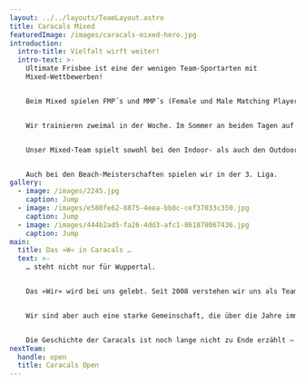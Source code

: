 ```yaml
---
layout: ../../layouts/TeamLayout.astro
title: Caracals Mixed
featuredImage: /images/caracals-mixed-hero.jpg
introduction:
  intro-title: Vielfalt wirft weiter!
  intro-text: >-
    Ultimate Frisbee ist eine der wenigen Team-Sportarten mit
    Mixed-Wettbewerben!


    Beim Mixed spielen FMP´s und MMP´s (Female und Male Matching Players) in ausgeglichenem Verhältnis zusammen.


    Wir trainieren zweimal in der Woche. Im Sommer an beiden Tagen auf dem Rasen. Im Winter auch an einem Termin in der Halle. Das Training findet zusammen mit dem Open- und Flinta-Team statt.\


    Unser Mixed-Team spielt sowohl bei den Indoor- als auch den Outdoor-Meisterschaften in der 3. Liga.


    Auch bei den Beach-Meisterschaften spielen wir in der 3. Liga.
gallery:
  - image: /images/2245.jpg
    caption: Jump
  - image: /images/e580fe62-8875-4eea-bb8c-cef37033c350.jpg
    caption: Jump
  - image: /images/444b2ad5-fa26-4dd3-afc1-861878067436.jpg
    caption: Jump
main:
  title: Das »W« in Caracals …
  text: >-
    … steht nicht nur für Wuppertal.


    Das »Wir« wird bei uns gelebt. Seit 2008 verstehen wir uns als Team, das jede Herausforderung annimmt und mit großem Anspruch und viel Herz spielt.


    Wir sind aber auch eine starke Gemeinschaft, die über die Jahre immer größer geworden ist. Die Vielfalt der Menschen, die unter der Flagge der Caracals zusammenkommt ist wunderbar vielfältig und offen. Hier sind echte Freundschaften entstanden, es wurden Ehen geschlossen, und auch einige Kinder sind aus dieser Verbindungen hervorgegangen.


    Die Geschichte der Caracals ist noch lange nicht zu Ende erzählt – beginnt das nächste Kapitel vielleicht mit Dir?
nextTeam:
  handle: open
  title: Caracals Open
---
```

